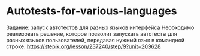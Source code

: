 # Autotests-for-various-languages
Задание: запуск автотестов для разных языков интерфейса
Необходимо реализовать решение, которое позволит запускать автотесты для разных языков пользователей, передавая нужный язык в командной строке.
https://stepik.org/lesson/237240/step/9?unit=209628
